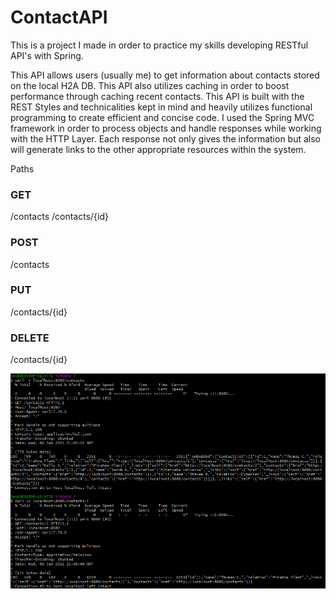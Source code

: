 # ContactAPI
This is a project I made in order to practice my skills developing RESTful API's with Spring. 

This API allows users (usually me) to get information about contacts stored on the local H2A DB. This API also utilizes caching in order to boost performance through caching recent contacts. This API is built with the REST Styles and technicalities kept in mind and heavily utilizes functional programming to create efficient and concise code.  I used the Spring MVC framework in order to process objects and handle responses while working with the HTTP Layer. Each response not only gives the information but also will generate links to the other appropriate resources within the system.

Paths

### GET ###

/contacts
/contacts/{id}

### POST ###

/contacts

### PUT ###

/contacts/{id}

### DELETE ###

/contacts/{id}

![plot](./images/apiExample.png)
